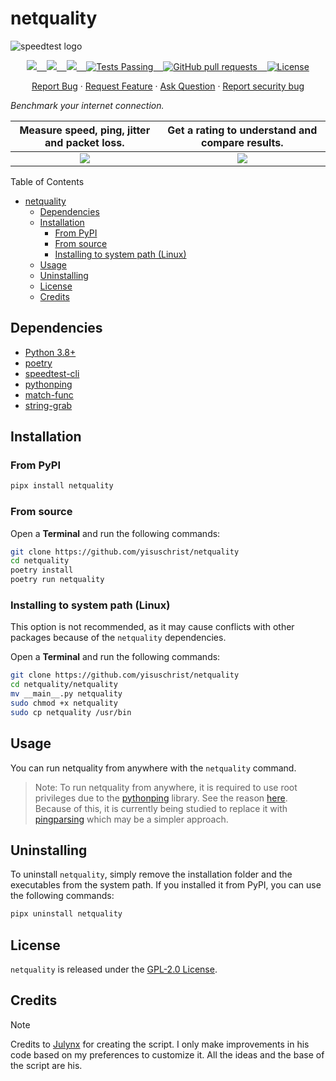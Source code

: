 # netquality

![speedtest logo](https://m.media-amazon.com/images/I/516GU1+37yL.png)

<p align="center">
    <a href="https://github.com/YisusChrist/netquality/issues">
        <img src="https://img.shields.io/github/issues/YisusChrist/netquality?color=171b20&label=Issues%20%20&logo=gnubash&labelColor=e05f65&logoColor=ffffff">&nbsp;&nbsp;&nbsp;
    </a>
    <a href="https://github.com/YisusChrist/netquality/forks">
        <img src="https://img.shields.io/github/forks/YisusChrist/netquality?color=171b20&label=Forks%20%20&logo=git&labelColor=f1cf8a&logoColor=ffffff">&nbsp;&nbsp;&nbsp;
    </a>
    <a href="https://github.com/YisusChrist/netquality/stargazers">
        <img src="https://img.shields.io/github/stars/YisusChrist/netquality?color=171b20&label=Stargazers&logo=octicon-star&labelColor=70a5eb">&nbsp;&nbsp;&nbsp;
    </a>
    <a href="https://github.com/YisusChrist/netquality/actions">
        <img alt="Tests Passing" src="https://github.com/YisusChrist/netquality/actions/workflows/github-code-scanning/codeql/badge.svg">&nbsp;&nbsp;&nbsp;
    </a>
    <a href="https://github.com/YisusChrist/netquality/pulls">
        <img alt="GitHub pull requests" src="https://img.shields.io/github/issues-pr/YisusChrist/netquality?color=0088ff">&nbsp;&nbsp;&nbsp;
    </a>
    <a href="https://opensource.org/license/gpl-2-0/">
        <img alt="License" src="https://img.shields.io/github/license/YisusChrist/netquality?color=0088ff">
    </a>
</p>

<p align="center">
    <a href="https://github.com/YisusChrist/netquality/issues/new?assignees=YisusChrist&labels=bug&projects=&template=bug_report.yml">Report Bug</a>
    ·
    <a href="https://github.com/YisusChrist/netquality/issues/new?assignees=YisusChrist&labels=feature&projects=&template=feature_request.yml">Request Feature</a>
    ·
    <a href="https://github.com/YisusChrist/netquality/issues/new?assignees=YisusChrist&labels=question&projects=&template=question.yml">Ask Question</a>
    ·
    <a href="https://github.com/YisusChrist/netquality/security/policy#reporting-a-vulnerability">Report security bug</a>
</p>

_Benchmark your internet connection._
<br>

| Measure speed, ping, jitter and packet loss. | Get a rating to understand and compare results. |
| :------------------------------------------: | :---------------------------------------------: |
|     ![](https://i.imgur.com/K1hF3o6.png)     |      ![](https://i.imgur.com/diodVSM.png)       |

Table of Contents

- [netquality](#netquality)
  - [Dependencies](#dependencies)
  - [Installation](#installation)
    - [From PyPI](#from-pypi)
    - [From source](#from-source)
    - [Installing to system path (Linux)](#installing-to-system-path-linux)
  - [Usage](#usage)
  - [Uninstalling](#uninstalling)
  - [License](#license)
  - [Credits](#credits)

## Dependencies

- [Python 3.8+](https://www.python.org/downloads)
- [poetry](https://python-poetry.org/docs/#installation)
- [speedtest-cli](https://pypi.org/project/speedtest-cli)
- [pythonping](https://pypi.org/project/pythonping)
- [match-func](https://pypi.org/project/match-func)
- [string-grab](https://pypi.org/project/string-grab)

## Installation

### From PyPI

```sh
pipx install netquality
```

### From source

Open a **Terminal** and run the following commands:

```sh
git clone https://github.com/yisuschrist/netquality
cd netquality
poetry install
poetry run netquality
```

### Installing to system path (Linux)

This option is not recommended, as it may cause conflicts with other packages because of the `netquality` dependencies.

Open a **Terminal** and run the following commands:

```sh
git clone https://github.com/yisuschrist/netquality
cd netquality/netquality
mv __main__.py netquality
sudo chmod +x netquality
sudo cp netquality /usr/bin
```

## Usage

You can run netquality from anywhere with the `netquality` command.

> Note: To run netquality from anywhere, it is required to use root privileges due to the [pythonping](https://pypi.org/project/pythonping) library. See the reason [here](https://github.com/alessandromaggio/pythonping?tab=readme-ov-file#why-do-i-need-to-be-root-to-use-pythonping). Because of this, it is currently being studied to replace it with [pingparsing](https://github.com/thombashi/pingparsing) which may be a simpler approach.

## Uninstalling

To uninstall `netquality`, simply remove the installation folder and the executables from the system path. If you installed it from PyPI, you can use the following commands:

```sh
pipx uninstall netquality
```

## License

`netquality` is released under the [GPL-2.0 License](https://opensource.org/license/gpl-2-0).

## Credits

> [!NOTE]
> Credits to [Julynx](https://github.com/Julynx) for creating the script. I only make improvements in his code based on my preferences to customize it. All the ideas and the base of the script are his.
